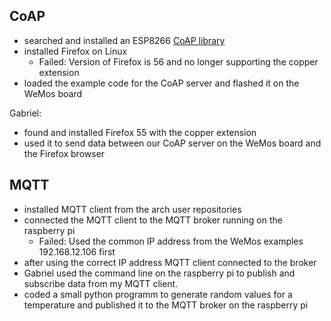 ## CoAP

- searched and installed an ESP8266 [CoAP library](https://github.com/automote/ESP-CoAP)
- installed Firefox on Linux
	- Failed: Version of Firefox is 56 and no longer supporting the copper extension
- loaded the example code for the CoAP server and flashed it on the WeMos board

Gabriel:
- found and installed Firefox 55 with the copper extension
- used it to send data between our CoAP server on the WeMos board and the Firefox browser

## MQTT

- installed MQTT client from the arch user repositories
- connected the MQTT client to the MQTT broker running on the raspberry pi
	- Failed: Used the common IP address from the WeMos examples 192.168.12.106 first
- after using the correct IP address MQTT client connected to the broker
- Gabriel used the command line on the raspberry pi to publish and subscribe data from my MQTT client.
- coded a small python programm to generate random values for a temperature and published it to the MQTT broker on the raspberry pi
